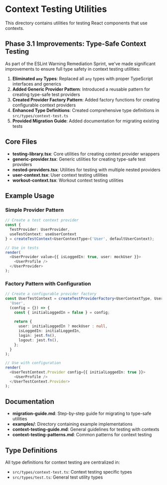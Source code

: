 # Context Testing Utilities

This directory contains utilities for testing React components that use contexts.

## Phase 3.1 Improvements: Type-Safe Context Testing

As part of the ESLint Warning Remediation Sprint, we've made significant improvements to ensure full type safety in context testing utilities:

1. **Eliminated `any` Types**: Replaced all `any` types with proper TypeScript interfaces and generics
2. **Added Generic Provider Pattern**: Introduced a reusable pattern for creating type-safe test providers
3. **Created Provider Factory Pattern**: Added factory functions for creating configurable context providers
4. **Enhanced Type Definitions**: Created comprehensive type definitions in `src/types/context-test.ts`
5. **Provided Migration Guide**: Added documentation for migrating existing tests

## Core Files

- **testing-library.tsx**: Core utilities for creating context provider wrappers
- **generic-provider.tsx**: Generic utilities for creating type-safe test providers
- **nested-providers.tsx**: Utilities for testing with multiple nested providers
- **user-context.tsx**: User context testing utilities
- **workout-context.tsx**: Workout context testing utilities

## Example Usage

### Simple Provider Pattern

```typescript
// Create a test context provider
const {
  TestProvider: UserProvider,
  useTestContext: useUserContext
} = createTestContext<UserContextType>('User', defaultUserContext);

// Use in tests
render(
  <UserProvider value={{ isLoggedIn: true, user: mockUser }}>
    <UserProfile />
  </UserProvider>
);
```

### Factory Pattern with Configuration

```typescript
// Create a configurable provider factory
const UserTestContext = createTestProviderFactory<UserContextType, UserConfig>(
  'User',
  (config = {}) => {
    const { initialLoggedIn = false } = config;
    
    return {
      user: initialLoggedIn ? mockUser : null,
      isLoggedIn: initialLoggedIn,
      login: jest.fn(),
      logout: jest.fn(),
    };
  }
);

// Use with configuration
render(
  <UserTestContext.Provider config={{ initialLoggedIn: true }}>
    <UserProfile />
  </UserTestContext.Provider>
);
```

## Documentation

- **migration-guide.md**: Step-by-step guide for migrating to type-safe utilities
- **examples/**: Directory containing example implementations
- **context-testing-guide.md**: General guidelines for testing with contexts
- **context-testing-patterns.md**: Common patterns for context testing

## Type Definitions

All type definitions for context testing are centralized in:
- `src/types/context-test.ts`: Context testing specific types
- `src/types/test.ts`: General test utility types 